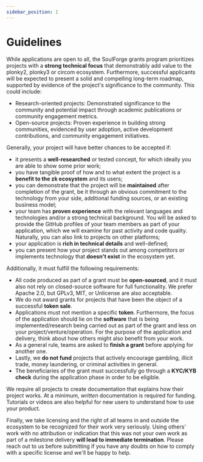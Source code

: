 ```yaml
---
sidebar_position: 1
---
```


# Guidelines

While applications are open to all, the SoulForge grants program prioritizes projects with a **strong technical focus** that demonstrably add value to the plonky2, plonky3 or circom ecosystem. Furthermore, successful applicants will be expected to present a solid and compelling long-term roadmap, supported by evidence of the project's significance to the community. This could include:

- Research-oriented projects: Demonstrated significance to the community and potential impact through academic publications or community engagement metrics.
- Open-source projects: Proven experience in building strong communities, evidenced by user adoption, active development contributions, and community engagement initiatives.

Generally, your project will have better chances to be accepted if:

- it presents a **well-researched** or tested concept, for which ideally you are able to show some prior work;
- you have tangible proof of how and to what extent the project is a **benefit to the zk ecosystem** and its users;
- you can demonstrate that the project will be **maintained** after completion of the grant, be it through an obvious commitment to the technology from your side, additional funding sources, or an existing business model;
- your team has **proven experience** with the relevant languages and technologies and/or a strong technical background. You will be asked to provide the GitHub profiles of your team members as part of your application, which we will examine for past activity and code quality. Naturally, you can also link to projects on other platforms;
- your application is **rich in technical details** and well-defined;
- you can present how your project stands out among competitors or implements technology that **doesn't exist** in the ecosystem yet.

Additionally, it must fulfill the following requirements:

- All code produced as part of a grant must be **open-sourced**, and it must also not rely on closed-source software for full functionality. We prefer Apache 2.0, but GPLv3, MIT, or Unlicense are also acceptable.
- We do not award grants for projects that have been the object of a successful **token sale**.
- Applications must not mention a specific **token**. Furthermore, the focus of the application should lie on the **software** that is being implemented/research being carried out as part of the grant and less on your project/venture/operation. For the purpose of the application and delivery, think about how others might also benefit from your work.
- As a general rule, teams are asked to **finish a grant** before applying for another one.
- Lastly, we **do not fund** projects that actively encourage gambling, illicit trade, money laundering, or criminal activities in general.
- The beneficiaries of the grant must successfully go through a **KYC/KYB check** during the application phase in order to be eligible.

We require all projects to create documentation that explains how their project works. At a minimum, _written_ documentation is required for funding. Tutorials or videos are also helpful for new users to understand how to use your product.

Finally, we take licensing and the right of all teams in and outside the ecosystem to be recognized for their work very seriously. Using others' work with no attribution or indication that this was not your own work as part of a milestone delivery **will lead to immediate termination**. Please reach out to us before submitting if you have any doubts on how to comply with a specific license and we'll be happy to help.

